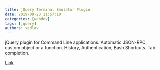 ```yaml
---
title: jQuery Terminal Emulator Plugin
date: 2019-09-23 11:57:10
categories: [webdev]
tags: [jquery]
authors: sedlav
---
```


jQuery plugin for Command Line applications. Automatic JSON-RPC, custom object or a function. History, Authentication, Bash Shortcuts. Tab completion.

[Link](https://terminal.jcubic.pl/)

